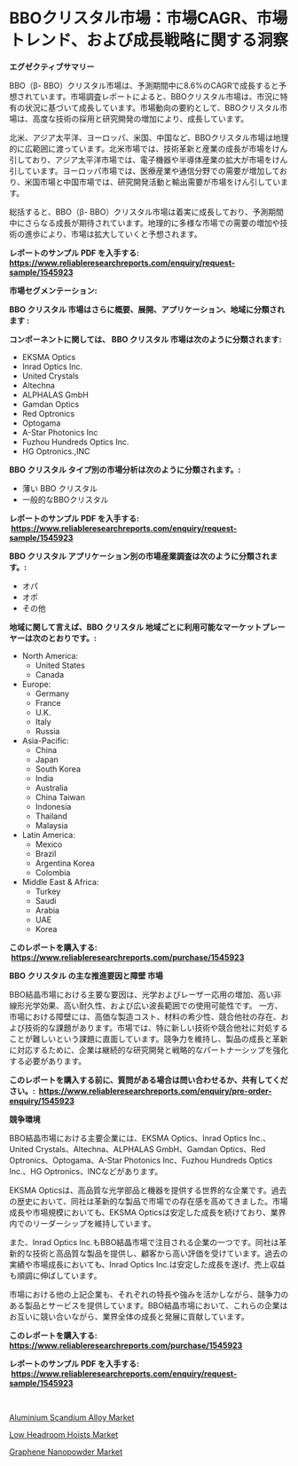 <p><h1>BBOクリスタル市場：市場CAGR、市場トレンド、および成長戦略に関する洞察</h1></p><p><strong>エグゼクティブサマリー</strong></p>
<p><p>BBO（β- BBO）クリスタル市場は、予測期間中に8.6%のCAGRで成長すると予想されています。市場調査レポートによると、BBOクリスタル市場は、市況に特有の状況に基づいて成長しています。市場動向の要約として、BBOクリスタル市場は、高度な技術の採用と研究開発の増加により、成長しています。</p><p>北米、アジア太平洋、ヨーロッパ、米国、中国など、BBOクリスタル市場は地理的に広範囲に渡っています。北米市場では、技術革新と産業の成長が市場をけん引しており、アジア太平洋市場では、電子機器や半導体産業の拡大が市場をけん引しています。ヨーロッパ市場では、医療産業や通信分野での需要が増加しており、米国市場と中国市場では、研究開発活動と輸出需要が市場をけん引しています。</p><p>総括すると、BBO（β- BBO）クリスタル市場は着実に成長しており、予測期間中にさらなる成長が期待されています。地理的に多様な市場での需要の増加や技術の進歩により、市場は拡大していくと予想されます。</p></p>
<p><strong>レポートのサンプル PDF を入手する: <a href="https://www.reliableresearchreports.com/enquiry/request-sample/1545923">https://www.reliableresearchreports.com/enquiry/request-sample/1545923</a></strong></p>
<p><strong>市場セグメンテーション:</strong></p>
<p><strong> BBO クリスタル 市場はさらに概要、展開、アプリケーション、地域に分類されます :</strong></p>
<p><strong>コンポーネントに関しては、 BBO クリスタル 市場は次のように分類されます: &nbsp;</strong></p>
<p><ul><li>EKSMA Optics</li><li>Inrad Optics Inc.</li><li>United Crystals</li><li>Altechna</li><li>ALPHALAS GmbH</li><li>Gamdan Optics</li><li>Red Optronics</li><li>Optogama</li><li>A-Star Photonics Inc</li><li>Fuzhou Hundreds Optics Inc.</li><li>HG Optronics.,INC</li></ul></p>
<p><strong> BBO クリスタル タイプ別の市場分析は次のように分類されます。:</strong></p>
<p><ul><li>薄い BBO クリスタル</li><li>一般的なBBOクリスタル</li></ul></p>
<p><strong>レポートのサンプル PDF を入手する: &nbsp;<a href="https://www.reliableresearchreports.com/enquiry/request-sample/1545923">https://www.reliableresearchreports.com/enquiry/request-sample/1545923</a></strong></p>
<p><strong> BBO クリスタル アプリケーション別の市場産業調査は次のように分類されます。:</strong></p>
<p><ul><li>オパ</li><li>オポ</li><li>その他</li></ul></p>
<p><strong>地域に関して言えば、BBO クリスタル 地域ごとに利用可能なマーケットプレーヤーは次のとおりです。:</strong></p>
<p><ul>
    <li>
        North America:
        <ul>
            <li>United States</li>
            <li>Canada</li>
        </ul>
    </li>
    <li>
        Europe:
        <ul>
            <li>Germany</li>
            <li>France</li>
            <li>U.K.</li>
            <li>Italy</li>
            <li>Russia</li>
        </ul>
    </li>
    <li>
        Asia-Pacific:
        <ul>
            <li>China</li>
            <li>Japan</li>
            <li>South Korea</li>
            <li>India</li>
            <li>Australia</li>
            <li>China Taiwan</li>
            <li>Indonesia</li>
            <li>Thailand</li>
            <li>Malaysia</li>
        </ul>
    </li>
    <li>
        Latin America:
        <ul>
            <li>Mexico</li>
            <li>Brazil</li>
            <li>Argentina Korea</li>
            <li>Colombia</li>
        </ul>
    </li>
    <li>
        Middle East & Africa:
        <ul>
            <li>Turkey</li>
            <li>Saudi</li>
            <li>Arabia</li>
            <li>UAE</li>
            <li>Korea</li>
        </ul>
    </li>
    </ul></p>
<p><strong>このレポートを購入する: &nbsp;<a href="https://www.reliableresearchreports.com/purchase/1545923">https://www.reliableresearchreports.com/purchase/1545923</a></strong></p>
<p><strong>BBO クリスタル の主な推進要因と障壁 市場</strong></p>
<p><p>BBO結晶市場における主要な要因は、光学およびレーザー応用の増加、高い非線形光学効果、高い耐久性、および広い波長範囲での使用可能性です。 一方、市場における障壁には、高価な製造コスト、材料の希少性、競合他社の存在、および技術的な課題があります。市場では、特に新しい技術や競合他社に対処することが難しいという課題に直面しています。競争力を維持し、製品の成長と革新に対応するために、企業は継続的な研究開発と戦略的なパートナーシップを強化する必要があります。</p></p>
<p><strong>このレポートを購入する前に、質問がある場合は問い合わせるか、共有してください。:&nbsp; <a href="https://www.reliableresearchreports.com/enquiry/pre-order-enquiry/1545923">https://www.reliableresearchreports.com/enquiry/pre-order-enquiry/1545923</a></strong></p>
<p><strong>競争環境</strong></p>
<p><p>BBO結晶市場における主要企業には、EKSMA Optics、Inrad Optics Inc.、United Crystals、Altechna、ALPHALAS GmbH、Gamdan Optics、Red Optronics、Optogama、A-Star Photonics Inc、Fuzhou Hundreds Optics Inc.、HG Optronics、INCなどがあります。</p><p>EKSMA Opticsは、高品質な光学部品と機器を提供する世界的な企業です。過去の歴史において、同社は革新的な製品で市場での存在感を高めてきました。市場成長や市場規模においても、EKSMA Opticsは安定した成長を続けており、業界内でのリーダーシップを維持しています。</p><p>また、Inrad Optics Inc.もBBO結晶市場で注目される企業の一つです。同社は革新的な技術と高品質な製品を提供し、顧客から高い評価を受けています。過去の実績や市場成長においても、Inrad Optics Inc.は安定した成長を遂げ、売上収益も順調に伸ばしています。</p><p>市場における他の上記企業も、それぞれの特長や強みを活かしながら、競争力のある製品とサービスを提供しています。BBO結晶市場において、これらの企業はお互いに競い合いながら、業界全体の成長と発展に貢献しています。</p></p>
<p><strong>このレポートを購入する: &nbsp; <a href="https://www.reliableresearchreports.com/purchase/1545923">https://www.reliableresearchreports.com/purchase/1545923</a></strong></p>
<p><strong>レポートのサンプル PDF を入手する: &nbsp;<a href="https://www.reliableresearchreports.com/enquiry/request-sample/1545923">https://www.reliableresearchreports.com/enquiry/request-sample/1545923</a></strong><strong></strong></p>
<p>&nbsp;</p>
<p><p><a href="https://glittery-fuchsia-86a.notion.site/Aluminium-Scandium-Alloy-Market-Size-and-Growth-Market-Segmentation-Regional-and-Country-Breakdown-5cf567fcb2624455b97d6bd2e2055b07">Aluminium Scandium Alloy Market</a></p><p><a href="https://view.publitas.com/reportprime-1/low-headroom-hoists-market-research-report-forecasted-for-period-from-2024-2031-by-market-type-market-application-and-region/">Low Headroom Hoists Market</a></p><p><a href="https://acidic-farm-354.notion.site/Global-Graphene-Nanopowder-Market-by-Types-Applications-and-Major-Players-with-Regional-Growth-Ra-042e86c64eae4062940a425ebb64f538">Graphene Nanopowder Market</a></p></p>